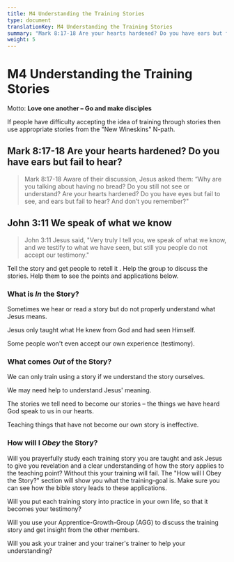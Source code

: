 ```yaml
---
title: M4 Understanding the Training Stories
type: document
translationKey: M4 Understanding the Training Stories
summary: "Mark 8:17-18 Are your hearts hardened? Do you have ears but fail to hear?<br>John 3:11 We speak of what we know"
weight: 5
---
```

# M4 Understanding the Training Stories

Motto: **Love one another – Go and make disciples**

If people have difficulty accepting the idea of training through stories then use appropriate stories from the "New Wineskins" N-path.

## Mark 8:17-18 Are your hearts hardened? Do you have ears but fail to hear?

>   Mark 8:17-18 Aware of their discussion, Jesus asked them: “Why are you talking about having no bread? Do you still not see or understand? Are your hearts hardened? Do you have eyes but fail to see, and ears but fail to hear? And don’t you remember?"

## John 3:11 We speak of what we know

>   John 3:11 Jesus said, "Very truly I tell you, we speak of what we know, and we testify to what we have seen, but still you people do not accept our testimony."

Tell the story and get people to retell it . Help the group to discuss the stories. Help them to see the points and applications below.

### What is *In* the Story?

Sometimes we hear or read a story but do not properly understand what Jesus means.

Jesus only taught what He knew from God and had seen Himself.

Some people won't even accept our own experience (testimony).

### What comes *Out* of the Story?

We can only train using a story if we understand the story ourselves.

We may need help to understand Jesus' meaning.

The stories we tell need to become our stories – the things we have heard God speak to us in our hearts.

Teaching things that have not become our own story is ineffective.

### How will I *Obey* the Story?

Will you prayerfully study each training story you are taught and ask Jesus to give you revelation and a clear understanding of how the story applies to the teaching point? Without this your training will fail. The "How will I Obey the Story?" section will show you what the training-goal is. Make sure you can see how the bible story leads to these applications.

Will you put each training story into practice in your own life, so that it becomes your testimony?

Will you use your Apprentice-Growth-Group (AGG) to discuss the training story and get insight from the other members.

Will you ask your trainer and your trainer's trainer to help your understanding?

